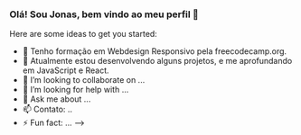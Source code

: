 ### Olá! Sou Jonas, bem vindo ao meu perfil 👋

Here are some ideas to get you started:

- 🔭 Tenho formação em Webdesign Responsivo pela freecodecamp.org.
- 🌱 Atualmente estou desenvolvendo alguns projetos, e me aprofundando em JavaScript e React.
- 👯 I’m looking to collaborate on ...
- 🤔 I’m looking for help with ...
- 💬 Ask me about ...
- 📫 Contato: ..
- ⚡ Fun fact: ...
-->
